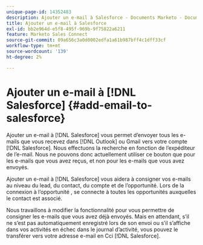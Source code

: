 ```yaml
---
unique-page-id: 14352483
description: Ajouter un e-mail à Salesforce - Documents Marketo - Documentation du produit
title: Ajouter un e-mail à Salesforce
exl-id: bb2e964d-e5f8-495f-969b-9f75822a6211
feature: Marketo Sales Connect
source-git-commit: 09a656c3a0d0002edfa1a61b987bff4c1dff33cf
workflow-type: tm+mt
source-wordcount: '139'
ht-degree: 2%

---
```


# Ajouter un e-mail à [!DNL Salesforce] {#add-email-to-salesforce}

Ajouter un e-mail à [!DNL Salesforce] vous permet d’envoyer tous les e-mails que vous recevez dans [!DNL Outlook] ou Gmail vers votre compte [!DNL Salesforce]. Nous effectuons la recherche en fonction de l’expéditeur de l’e-mail. Nous ne pouvons donc actuellement utiliser ce bouton que pour les e-mails que vous avez reçus, et non pour les e-mails que vous avez envoyés.

Ajouter un e-mail à [!DNL Salesforce] vous aidera à consigner vos e-mails au niveau du lead, du contact, du compte et de l’opportunité. Lors de la connexion à l’opportunité , se connecte à toutes les opportunités auxquelles le contact est associé.

Nous travaillons à modifier la fonctionnalité pour vous permettre de consigner les e-mails que vous avez déjà envoyés. Mais en attendant, s’il ne s’est pas automatiquement enregistré lors de son envoi ou s’il s’affiche dans vos activités en échec dans le journal d’activité, vous pouvez le transférer vers votre adresse e-mail en Cci [!DNL Salesforce].
